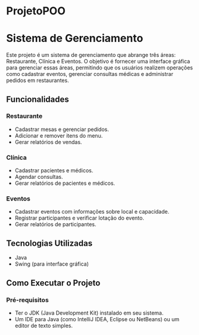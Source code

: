 # ProjetoPOO

# Sistema de Gerenciamento

Este projeto é um sistema de gerenciamento que abrange três áreas: Restaurante, Clínica e Eventos. O objetivo é fornecer uma interface gráfica para gerenciar essas áreas, permitindo que os usuários realizem operações como cadastrar eventos, gerenciar consultas médicas e administrar pedidos em restaurantes.

## Funcionalidades

### Restaurante
- Cadastrar mesas e gerenciar pedidos.
- Adicionar e remover itens do menu.
- Gerar relatórios de vendas.

### Clínica
- Cadastrar pacientes e médicos.
- Agendar consultas.
- Gerar relatórios de pacientes e médicos.

### Eventos
- Cadastrar eventos com informações sobre local e capacidade.
- Registrar participantes e verificar lotação do evento.
- Gerar relatórios de participantes.

## Tecnologias Utilizadas
- Java
- Swing (para interface gráfica)

## Como Executar o Projeto

### Pré-requisitos
- Ter o JDK (Java Development Kit) instalado em seu sistema.
- Um IDE para Java (como IntelliJ IDEA, Eclipse ou NetBeans) ou um editor de texto simples.


